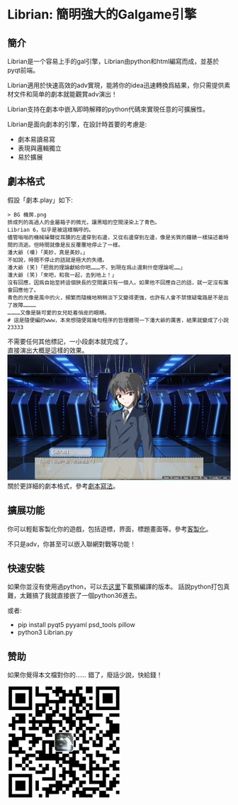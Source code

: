 # Librian: 簡明強大的Galgame引擎

## 簡介
Librian是一个容易上手的gal引擎，Librian由python和html編寫而成，並基於pyqt前端。

Librian適用於快速高效的adv實現，能將你的idea迅速轉換爲結果，你只需提供素材文件和简单的劇本就能觀賞adv演出！

Librian支持在劇本中嵌入即時解釋的python代碼來實現任意的可擴展性。

Librian是面向劇本的引擎，在設計時首要的考慮是: 

- 劇本易讀易寫
- 表現與邏輯獨立
- 易於擴展

## 劇本格式

假設「劇本.play」如下:
   
    > BG 機房.png
    排成列的高過人的金屬箱子的微光，讓黑暗的空間浸染上了青色。
    Librian 6，似乎是被這樣稱呼的。
    儘管嗡嗡的機械噪聲從耳膜的左邊穿到右邊，又從右邊穿到左邊，像是劣質的鐘錶一樣描述着時間的流逝。但時間就像是反反覆覆地停止了一樣。
    潘大爺 (嘆)「美妙，真是美妙。」
    不如說，時間不停止的話就是極大的失禮。
    潘大爺 (笑)「把我的理論獻給你吧………不，到現在爲止還剩什麼理論呢……」
    潘大爺 (笑)「來吧，和我一起，去到地上！」
    沒有回應，因爲自始至終這個狹長的空間裏只有一個人。如果他不回應自己的話，就一定沒有誰會回應他了。
    青色的光像是風中的火，頻繁而隨機地稍稍淡下又變得更強，也許有人會不禁懷疑電路是不是出了故障…………
    …………又像是裝可愛的女兒眨着俏皮的眼睛。
    # 這是隨便編的www，本來想隨便寫幾句程序的哲理體現一下潘大爺的厲害，結果就變成了小說23333
不需要任何其他標記，一小段劇本就完成了。   
直接演出大概是這樣的效果。   
![圖1](樣例_潘大爺.jpg)
關於更詳細的劇本格式，參考[劇本寫法](用戶指南/劇本寫法.md)。

## 擴展功能

你可以輕鬆客製化你的遊戲，包括遊標，界面，標題畫面等。參考[客製化](用戶指南/客製化你的遊戲.md)。

不只是adv，你甚至可以嵌入聯網對戰等功能！

## 快速安裝

如果你並沒有使用過python，可以去[这里]()下載預編譯的版本。
話說python打包真難，太難搞了我就直接嵌了一個python36進去。

或者: 

- pip install pyqt5 pyyaml psd_tools pillow
- python3 Librian.py

## 赞助

如果你覺得本文檔對你的……
錯了，廢話少說，快給錢！

![圖1](支付寶.jpg)

